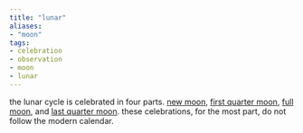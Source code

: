 ```yaml
---
title: "lunar"
aliases:
- "moon"
tags:
- celebration
- observation
- moon
- lunar
---
```


the lunar cycle is celebrated in four parts. [new moon](new%20moon.md), [first quarter moon](first%20quarter%20moon.md), [full moon](full%20moon.md), and [last quarter moon](last%20quarter%20moon.md). these celebrations, for the most part, do not follow the modern calendar.